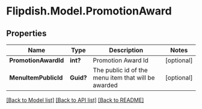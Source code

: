 # Flipdish.Model.PromotionAward
## Properties

Name | Type | Description | Notes
------------ | ------------- | ------------- | -------------
**PromotionAwardId** | **int?** | Promotion Award Id | [optional] 
**MenuItemPublicId** | **Guid?** | The public id of the menu item that will be awarded | [optional] 

[[Back to Model list]](../README.md#documentation-for-models) [[Back to API list]](../README.md#documentation-for-api-endpoints) [[Back to README]](../README.md)

